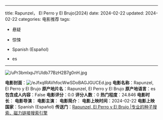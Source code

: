 
---
title: Rapunzel， El Perro y El Brujo(2024)
date: 2024-02-22
updated: 2024-02-22
categories: 电影推荐
tags:

- 悬疑
- 惊悚

- Spanish (Español)
- es
---

<img src="https://image.tmdb.org/t/p/original/uPr3bmlxpJYUIdb77BzH2B7g0nH.jpg" alt="/uPr3bmlxpJYUIdb77BzH2B7g0nH.jpg" title="/uPr3bmlxpJYUIdb77BzH2B7g0nH.jpg">

**电影封面**：<img src="https://image.tmdb.org/t/p/w200/eJfxqIRAVhfocWwSDoBAGJGUCEd.jpg" alt="/eJfxqIRAVhfocWwSDoBAGJGUCEd.jpg" title="/eJfxqIRAVhfocWwSDoBAGJGUCEd.jpg">
**电影名称**：Rapunzel, El Perro y El Brujo
**原产地片名**：Rapunzel, El Perro y El Brujo
**原产地语言**：es
**包含成人内容**：False
**电影评分**：0.0
**评分人数**：0
**热门程度**：24.846
**电影时长**：
**电影导演**：
**电影主演**：
**电影简介**：
**电影上映时间**：2024-02-22
**电影上映国家**：Spanish (Español)
**传送门**：[Rapunzel, El Perro y El Brujo |专业的种子搜索、磁力链接搜索引擎](https://movie.amd794.com:2083/?search=Rapunzel%2C%20El%20Perro%20y%20El%20Brujo&ordering=&mode=match_phrase&page_size=10&page=1)

